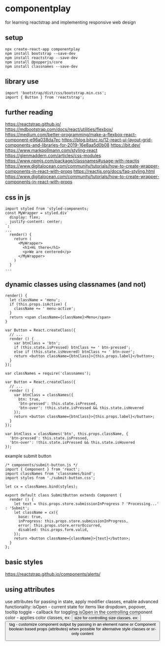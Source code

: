 # componentplay
for learning reactstrap and implementing responsive web design

## setup
```
npx create-react-app componentplay
npm install bootstrap --save-dev
npm install reactstrap --save-dev
npm install @popperjs/core
npm install classnames --save-dev
```
## library use
```
import 'bootstrap/dist/css/bootstrap.min.css';
import { Button } from 'reactstrap';
```

## further reading
https://reactstrap.github.io/
https://mdbootstrap.com/docs/react/utilities/flexbox/
https://medium.com/better-programming/make-a-flexbox-react-component-e96a038da7ec
https://blog.bitsrc.io/12-react-ui-layout-grid-components-and-libraries-for-2019-16e8aa5d0b08
https://bit.dev/
https://www.markpollmann.com/styling-react
https://glenmaddern.com/articles/css-modules
https://www.npmjs.com/package/classnames#usage-with-reactjs
https://www.digitalocean.com/community/tutorials/how-to-create-wrapper-components-in-react-with-props
https://reactjs.org/docs/faq-styling.html
https://www.digitalocean.com/community/tutorials/how-to-create-wrapper-components-in-react-with-props

## css in js
```
import styled from 'styled-components;
const MyWrapper = styled.div`
  display: flex;
  justify-content: center;
`;
...
  render() {
    return (
      <MyWrapper>
        <h1>Hi there</h1>
        <p>We are centered</p>
      </MyWrapper>
    )
  }
...

```
## dynamic classes using classnames (and not)
```
render() {
  let className = 'menu';
  if (this.props.isActive) {
    className += ' menu-active';
  }
  return <span className={className}>Menu</span>
}

var Button = React.createClass({
  // ...
  render () {
    var btnClass = 'btn';
    if (this.state.isPressed) btnClass += ' btn-pressed';
    else if (this.state.isHovered) btnClass += ' btn-over';
    return <button className={btnClass}>{this.props.label}</button>;
  }
});

var classNames = require('classnames');
 
var Button = React.createClass({
  // ...
  render () {
    var btnClass = classNames({
      btn: true,
      'btn-pressed': this.state.isPressed,
      'btn-over': !this.state.isPressed && this.state.isHovered
    });
    return <button className={btnClass}>{this.props.label}</button>;
  }
});

var btnClass = classNames('btn', this.props.className, {
  'btn-pressed': this.state.isPressed,
  'btn-over': !this.state.isPressed && this.state.isHovered
});

```

example submit button
```
/* components/submit-button.js */
import { Component } from 'react';
import classNames from 'classnames/bind';
import styles from './submit-button.css';
 
let cx = classNames.bind(styles);
 
export default class SubmitButton extends Component {
  render () {
    let text = this.props.store.submissionInProgress ? 'Processing...' : 'Submit';
    let className = cx({
      base: true,
      inProgress: this.props.store.submissionInProgress,
      error: this.props.store.errorOccurred,
      disabled: this.props.form.valid,
    });
    return <button className={className}>{text}</button>;
  }
};
```

## basic styles
https://reactstrap.github.io/components/alerts/

## using attributes
use attributes for passing in state, apply modifier classes, enable advanced functionality:
isOpen - current state for items like dropdown, popover, tooltip
toggle - callback for toggling isOpen in the controlling component
color - applies color classes, ex: <Button color="danger"/>
size for controlling size classes. ex: <Button size="sm"/>
tag - customize component output by passing in an element name or Component
boolean based props (attributes) when possible for alternative style classes or sr-only content

